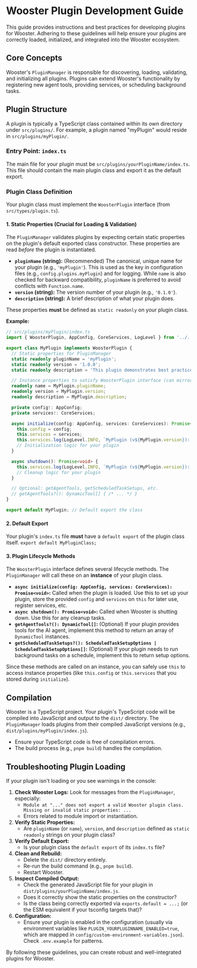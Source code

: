 # Wooster Plugin Development Guide

This guide provides instructions and best practices for developing plugins for Wooster. Adhering to these guidelines will help ensure your plugins are correctly loaded, initialized, and integrated into the Wooster ecosystem.

## Core Concepts

Wooster's `PluginManager` is responsible for discovering, loading, validating, and initializing all plugins. Plugins can extend Wooster's functionality by registering new agent tools, providing services, or scheduling background tasks.

## Plugin Structure

A plugin is typically a TypeScript class contained within its own directory under `src/plugins/`. For example, a plugin named "myPlugin" would reside in `src/plugins/myPlugin/`.

### Entry Point: `index.ts`

The main file for your plugin must be `src/plugins/yourPluginName/index.ts`. This file should contain the main plugin class and export it as the default export.

### Plugin Class Definition

Your plugin class must implement the `WoosterPlugin` interface (from `src/types/plugin.ts`).

#### 1. Static Properties (Crucial for Loading & Validation)

The `PluginManager` validates plugins by expecting certain static properties on the plugin's default exported class constructor. These properties are read *before* the plugin is instantiated.

-   **`pluginName` (string):** (Recommended) The canonical, unique name for your plugin (e.g., `'myPlugin'`). This is used as the key in configuration files (e.g., `config.plugins.myPlugin`) and for logging. While `name` is also checked for backward compatibility, `pluginName` is preferred to avoid conflicts with `Function.name`.
-   **`version` (string):** The version number of your plugin (e.g., `'0.1.0'`).
-   **`description` (string):** A brief description of what your plugin does.

These properties **must** be defined as `static readonly` on your plugin class.

**Example:**

```typescript
// src/plugins/myPlugin/index.ts
import { WoosterPlugin, AppConfig, CoreServices, LogLevel } from '../../types/plugin'; // Adjust path as needed

export class MyPlugin implements WoosterPlugin {
  // Static properties for PluginManager
  static readonly pluginName = 'myPlugin';
  static readonly version = '1.0.0';
  static readonly description = 'This plugin demonstrates best practices.';

  // Instance properties to satisfy WoosterPlugin interface (can mirror static ones)
  readonly name = MyPlugin.pluginName;
  readonly version = MyPlugin.version;
  readonly description = MyPlugin.description;

  private config!: AppConfig;
  private services!: CoreServices;

  async initialize(config: AppConfig, services: CoreServices): Promise<void> {
    this.config = config;
    this.services = services;
    this.services.log(LogLevel.INFO, `MyPlugin (v${MyPlugin.version}): Initialized successfully.`);
    // Initialization logic for your plugin
  }

  async shutdown(): Promise<void> {
    this.services.log(LogLevel.INFO, `MyPlugin (v${MyPlugin.version}): Shutting down.`);
    // Cleanup logic for your plugin
  }

  // Optional: getAgentTools, getScheduledTaskSetups, etc.
  // getAgentTools?(): DynamicTool[] { /* ... */ }
}

export default MyPlugin; // Default export the class
```

#### 2. Default Export

Your plugin's `index.ts` file **must** have a `default export` of the plugin class itself.
`export default MyPluginClass;`

#### 3. Plugin Lifecycle Methods

The `WoosterPlugin` interface defines several lifecycle methods. The `PluginManager` will call these on an **instance** of your plugin class.

-   **`async initialize(config: AppConfig, services: CoreServices): Promise<void>`:**
    Called when the plugin is loaded. Use this to set up your plugin, store the provided `config` and `services` on `this` for later use, register services, etc.
-   **`async shutdown(): Promise<void>`:**
    Called when Wooster is shutting down. Use this for any cleanup tasks.
-   **`getAgentTools?(): DynamicTool[]`:** (Optional)
    If your plugin provides tools for the AI agent, implement this method to return an array of `DynamicTool` instances.
-   **`getScheduledTaskSetups?(): ScheduledTaskSetupOptions | ScheduledTaskSetupOptions[]`:** (Optional)
    If your plugin needs to run background tasks on a schedule, implement this to return setup options.

Since these methods are called on an instance, you can safely use `this` to access instance properties (like `this.config` or `this.services` that you stored during `initialize`).

## Compilation

Wooster is a TypeScript project. Your plugin's TypeScript code will be compiled into JavaScript and output to the `dist/` directory. The `PluginManager` loads plugins from their compiled JavaScript versions (e.g., `dist/plugins/myPlugin/index.js`).

-   Ensure your TypeScript code is free of compilation errors.
-   The build process (e.g., `pnpm build`) handles the compilation.

## Troubleshooting Plugin Loading

If your plugin isn't loading or you see warnings in the console:

1.  **Check Wooster Logs:** Look for messages from the `PluginManager`, especially:
    *   `Module at "..." does not export a valid Wooster plugin class. Missing or invalid static properties: ...`
    *   Errors related to module import or instantiation.
2.  **Verify Static Properties:**
    *   Are `pluginName` (or `name`), `version`, and `description` defined as `static readonly` strings on your plugin class?
3.  **Verify Default Export:**
    *   Is your plugin class the `default export` of its `index.ts` file?
4.  **Clean and Rebuild:**
    *   Delete the `dist/` directory entirely.
    *   Re-run the build command (e.g., `pnpm build`).
    *   Restart Wooster.
5.  **Inspect Compiled Output:**
    *   Check the generated JavaScript file for your plugin in `dist/plugins/yourPluginName/index.js`.
    *   Does it correctly show the static properties on the constructor?
    *   Is the class being correctly exported via `exports.default = ...;` (or the ESM equivalent if your tsconfig targets that)?
6.  **Configuration:**
    *   Ensure your plugin is enabled in the configuration (usually via environment variables like `PLUGIN_YOURPLUGINNAME_ENABLED=true`, which are mapped in `config/custom-environment-variables.json`). Check `.env.example` for patterns.

By following these guidelines, you can create robust and well-integrated plugins for Wooster. 